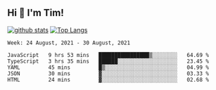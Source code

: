 ## Hi 👋 I'm Tim!
  
  [![github stats](https://github-readme-stats.vercel.app/api?username=thostetler&theme=dracula&count_private=true&show_icons=true)](https://github.com/thostetler/github-readme-stats)
  [![Top Langs](https://github-readme-stats.vercel.app/api/top-langs/?username=thostetler&layout=compact&count_private=true&theme=dracula&show_icons=true)](https://github.com/thostetler/github-readme-stats)
 
<!--START_SECTION:waka-->
```text
Week: 24 August, 2021 - 30 August, 2021

JavaScript   9 hrs 53 mins   ████████████████▒░░░░░░░░   64.69 % 
TypeScript   3 hrs 35 mins   ██████░░░░░░░░░░░░░░░░░░░   23.45 % 
YAML         45 mins         █▒░░░░░░░░░░░░░░░░░░░░░░░   04.99 % 
JSON         30 mins         ▓░░░░░░░░░░░░░░░░░░░░░░░░   03.33 % 
HTML         24 mins         ▓░░░░░░░░░░░░░░░░░░░░░░░░   02.68 % 
```
<!--END_SECTION:waka-->
